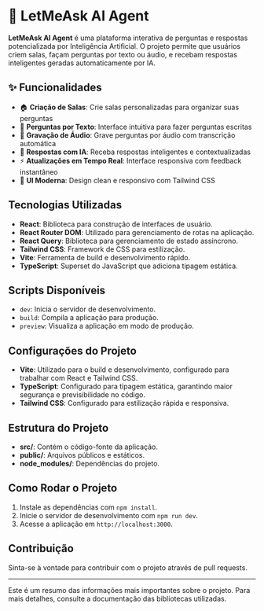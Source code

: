 # 🤖 LetMeAsk AI Agent

**LetMeAsk AI Agent** é uma plataforma interativa de perguntas e respostas potencializada por Inteligência Artificial. O projeto permite que usuários criem salas, façam perguntas por texto ou áudio, e recebam respostas inteligentes geradas automaticamente por IA.

## ✨ Funcionalidades

- 🏠 **Criação de Salas**: Crie salas personalizadas para organizar suas perguntas
- 💬 **Perguntas por Texto**: Interface intuitiva para fazer perguntas escritas
- 🎤 **Gravação de Áudio**: Grave perguntas por áudio com transcrição automática
- 🤖 **Respostas com IA**: Receba respostas inteligentes e contextualizadas
- ⚡ **Atualizações em Tempo Real**: Interface responsiva com feedback instantâneo
- 🎨 **UI Moderna**: Design clean e responsivo com Tailwind CSS

## Tecnologias Utilizadas

- **React**: Biblioteca para construção de interfaces de usuário.
- **React Router DOM**: Utilizado para gerenciamento de rotas na aplicação.
- **React Query**: Biblioteca para gerenciamento de estado assíncrono.
- **Tailwind CSS**: Framework de CSS para estilização.
- **Vite**: Ferramenta de build e desenvolvimento rápido.
- **TypeScript**: Superset do JavaScript que adiciona tipagem estática.

## Scripts Disponíveis

- `dev`: Inicia o servidor de desenvolvimento.
- `build`: Compila a aplicação para produção.
- `preview`: Visualiza a aplicação em modo de produção.

## Configurações do Projeto

- **Vite**: Utilizado para o build e desenvolvimento, configurado para trabalhar com React e Tailwind CSS.
- **TypeScript**: Configurado para tipagem estática, garantindo maior segurança e previsibilidade no código.
- **Tailwind CSS**: Configurado para estilização rápida e responsiva.

## Estrutura do Projeto

- **src/**: Contém o código-fonte da aplicação.
- **public/**: Arquivos públicos e estáticos.
- **node_modules/**: Dependências do projeto.

## Como Rodar o Projeto

1. Instale as dependências com `npm install`.
2. Inicie o servidor de desenvolvimento com `npm run dev`.
3. Acesse a aplicação em `http://localhost:3000`.

## Contribuição

Sinta-se à vontade para contribuir com o projeto através de pull requests.

---

Este é um resumo das informações mais importantes sobre o projeto. Para mais detalhes, consulte a documentação das bibliotecas utilizadas.